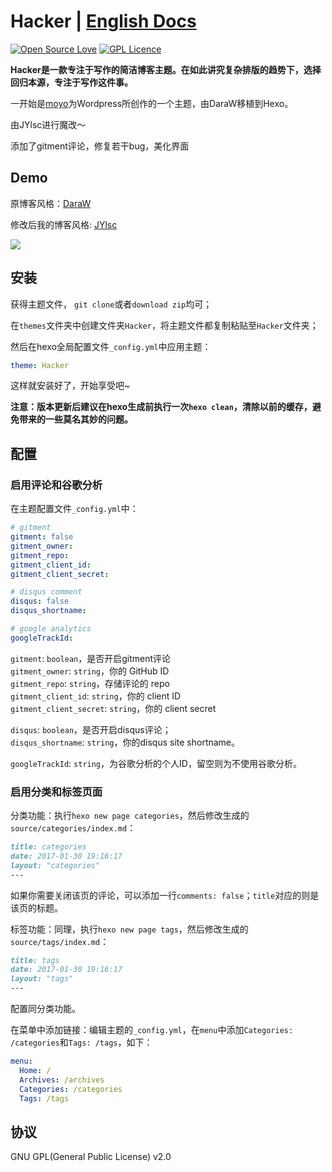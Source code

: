 # Hacker | [English Docs](/README.md)
[![Open Source Love](https://badges.frapsoft.com/os/v1/open-source.svg?v=103)](https://github.com/ellerbrock/open-source-badge/)  [![GPL Licence](https://badges.frapsoft.com/os/gpl/gpl.svg?v=103)](https://opensource.org/licenses/GPL-2.0)  


__Hacker是一款专注于写作的简洁博客主题。在如此讲究复杂排版的趋势下，选择回归本源，专注于写作这件事。__  

一开始是[moyo](http://liuxinyu.me/)为Wordpress所创作的一个主题，由DaraW移植到Hexo。

由JYlsc进行魔改～

添加了gitment评论，修复若干bug，美化界面

## Demo
原博客风格：[DaraW](http://blog.daraw.cn/)

修改后我的博客风格: [JYlsc](www.aizhp.net)  

![](https://ooo.0o0.ooo/2016/08/04/57a306f56bee2.png
)

## 安装
获得主题文件， `git clone`或者`download zip`均可；  

在`themes`文件夹中创建文件夹`Hacker`，将主题文件都复制粘贴至`Hacker`文件夹；  

然后在hexo全局配置文件`_config.yml`中应用主题：

```yaml
theme: Hacker
```
这样就安装好了，开始享受吧~

__注意：版本更新后建议在hexo生成前执行一次`hexo clean`，清除以前的缓存，避免带来的一些莫名其妙的问题。__

## 配置
### 启用评论和谷歌分析
在主题配置文件`_config.yml`中：

```yaml
# gitment
gitment: false
gitment_owner:
gitment_repo:
gitment_client_id:
gitment_client_secret:

# disqus comment
disqus: false
disqus_shortname:

# google analytics
googleTrackId:
```

`gitment`: `boolean`，是否开启gitment评论  
`gitment_owner`: `string`，你的 GitHub ID  
`gitment_repo`: `string`，存储评论的 repo  
`gitment_client_id`: `string`，你的 client ID  
`gitment_client_secret`: `string`，你的 client secret  

`disqus`: `boolean`，是否开启disqus评论；  
`disqus_shortname`: `string`，你的disqus site shortname。  

`googleTrackId`: `string`，为谷歌分析的个人ID，留空则为不使用谷歌分析。

### 启用分类和标签页面
分类功能：执行`hexo new page categories`，然后修改生成的`source/categories/index.md`：
``` markdown
title: categories
date: 2017-01-30 19:16:17
layout: "categories"
---  
```
如果你需要关闭该页的评论，可以添加一行`comments: false`；`title`对应的则是该页的标题。  

标签功能：同理，执行`hexo new page tags`，然后修改生成的`source/tags/index.md`：
``` markdown
title: tags
date: 2017-01-30 19:16:17
layout: "tags"
---  
```
配置同分类功能。

在菜单中添加链接：编辑主题的`_config.yml`，在`menu`中添加`Categories: /categories`和`Tags: /tags`，如下：
``` yml
menu:
  Home: /
  Archives: /archives
  Categories: /categories
  Tags: /tags
```



## 协议

GNU GPL(General Public License) v2.0
